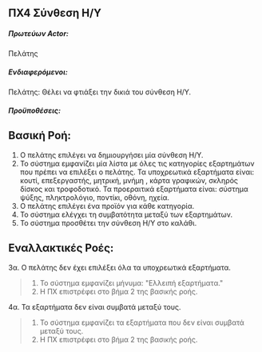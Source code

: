 ΠΧ4 Σύνθεση Η/Υ
---

##### Πρωτεύων Actor:
Πελάτης

##### Ενδιαφερόμενοι:
Πελάτης: Θέλει να φτιάξει την δικιά του σύνθεση Η/Υ.

##### Προϋποθέσεις:

## Βασική Ροή:
1. Ο πελάτης επιλέγει να δημιουργήσει μία σύνθεση Η/Υ.
2. Το σύστημα εμφανίζει μία λίστα με όλες τις κατηγορίες εξαρτημάτων που πρέπει να επιλέξει ο πελάτης.
   Τα υποχρεωτικά εξαρτήματα είναι: κουτί, επεξεργαστής, μητρική, μνήμη , κάρτα γραφικών, σκληρός δίσκος και τροφοδοτικό.
   Τα προεραιτικά εξαρτήματα είναι: σύστημα ψύξης, πληκτρολόγιο, ποντίκι, οθόνη, ηχεία.
3. Ο πελάτης επιλέγει ένα προϊόν για κάθε κατηγορία.
4. Το σύστημα ελέγχει τη συμβατότητα μεταξύ των εξαρτημάτων.
5. Το σύστημα προσθέτει την σύνθεση Η/Υ στο καλάθι.

## Εναλλακτικές Ροές:
3α. Ο πελάτης δεν έχει επιλέξει όλα τα υποχρεωτικά εξαρτήματα.
> 1. Το σύστημα εμφανίζει μήνυμα: "Ελλειπή εξαρτήματα."
> 2. Η ΠΧ επιστρέφει στο βήμα 2 της βασικής ροής.

4α. Τα εξαρτήματα δεν είναι συμβατά μεταξύ τους.
> 1. Το σύστημα εμφανίζει τα εξαρτήματα που δεν είναι συμβατά μεταξύ τους.
> 2. Η ΠΧ επιστρέφει στο βήμα 2 της βασικής ροής.